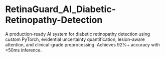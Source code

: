 # RetinaGuard_AI_Diabetic-Retinopathy-Detection
A production-ready AI system for diabetic retinopathy detection using custom PyTorch, evidential uncertainty quantification, lesion-aware attention, and clinical-grade preprocessing. Achieves 92%+ accuracy with &lt;50ms inference.
